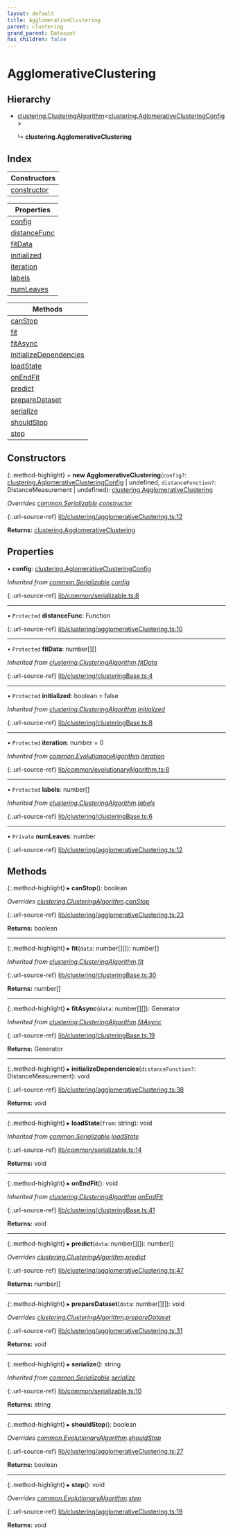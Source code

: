 ```yaml
---
layout: default
title: AgglomerativeClustering
parent: clustering
grand_parent: Dataspot
has_children: false
---
```


# AgglomerativeClustering

## Hierarchy

* [clustering.ClusteringAlgorithm](../clustering_clusteringalgorithm)\<[clustering.AglomerativeClusteringConfig](../clustering_aglomerativeclusteringconfig)>

  ↳ **clustering.AgglomerativeClustering**

## Index

| Constructors |
|-----------|
| [constructor](#constructor) |

| Properties |
|-----------|
| [config](#config) |
| [distanceFunc](#distancefunc) |
| [fitData](#fitdata) |
| [initialized](#initialized) |
| [iteration](#iteration) |
| [labels](#labels) |
| [numLeaves](#numleaves) |

| Methods |
|-----------|
| [canStop](#canstop) |
| [fit](#fit) |
| [fitAsync](#fitasync) |
| [initializeDependencies](#initializedependencies) |
| [loadState](#loadstate) |
| [onEndFit](#onendfit) |
| [predict](#predict) |
| [prepareDataset](#preparedataset) |
| [serialize](#serialize) |
| [shouldStop](#shouldstop) |
| [step](#step) |

## Constructors

{:.method-highlight}
\+ **new AgglomerativeClustering**(`config?`: [clustering.AglomerativeClusteringConfig](../clustering_aglomerativeclusteringconfig) \| undefined, `distanceFunction?`: DistanceMeasurement \| undefined): [clustering.AgglomerativeClustering](../clustering_agglomerativeclustering)

*Overrides [common.Serializable](../common_serializable).[constructor](../common_serializable#constructor)*

{:.url-source-ref}
[lib/clustering/agglomerativeClustering.ts:12](https://github.com/ascentcore/dataspot/blob/ef89391/lib/clustering/agglomerativeClustering.ts#L12)

**Returns:** [clustering.AgglomerativeClustering](../clustering_agglomerativeclustering)

## Properties

•  **config**: [clustering.AglomerativeClusteringConfig](../clustering_aglomerativeclusteringconfig)

*Inherited from [common.Serializable](../common_serializable).[config](../common_serializable#config)*

{:.url-source-ref}
[lib/common/serializable.ts:8](https://github.com/ascentcore/dataspot/blob/ef89391/lib/common/serializable.ts#L8)

___

• `Protected` **distanceFunc**: Function

{:.url-source-ref}
[lib/clustering/agglomerativeClustering.ts:10](https://github.com/ascentcore/dataspot/blob/ef89391/lib/clustering/agglomerativeClustering.ts#L10)

___

• `Protected` **fitData**: number[][]

*Inherited from [clustering.ClusteringAlgorithm](../clustering_clusteringalgorithm).[fitData](../clustering_clusteringalgorithm#fitdata)*

{:.url-source-ref}
[lib/clustering/clusteringBase.ts:4](https://github.com/ascentcore/dataspot/blob/ef89391/lib/clustering/clusteringBase.ts#L4)

___

• `Protected` **initialized**: boolean = false

*Inherited from [clustering.ClusteringAlgorithm](../clustering_clusteringalgorithm).[initialized](../clustering_clusteringalgorithm#initialized)*

{:.url-source-ref}
[lib/clustering/clusteringBase.ts:8](https://github.com/ascentcore/dataspot/blob/ef89391/lib/clustering/clusteringBase.ts#L8)

___

• `Protected` **iteration**: number = 0

*Inherited from [common.EvolutionaryAlgorithm](../common_evolutionaryalgorithm).[iteration](../common_evolutionaryalgorithm#iteration)*

{:.url-source-ref}
[lib/common/evolutionaryAlgorithm.ts:8](https://github.com/ascentcore/dataspot/blob/ef89391/lib/common/evolutionaryAlgorithm.ts#L8)

___

• `Protected` **labels**: number[]

*Inherited from [clustering.ClusteringAlgorithm](../clustering_clusteringalgorithm).[labels](../clustering_clusteringalgorithm#labels)*

{:.url-source-ref}
[lib/clustering/clusteringBase.ts:6](https://github.com/ascentcore/dataspot/blob/ef89391/lib/clustering/clusteringBase.ts#L6)

___

• `Private` **numLeaves**: number

{:.url-source-ref}
[lib/clustering/agglomerativeClustering.ts:12](https://github.com/ascentcore/dataspot/blob/ef89391/lib/clustering/agglomerativeClustering.ts#L12)

## Methods

{:.method-highlight}
▸ **canStop**(): boolean

*Overrides [clustering.ClusteringAlgorithm](../clustering_clusteringalgorithm).[canStop](../clustering_clusteringalgorithm#canstop)*

{:.url-source-ref}
[lib/clustering/agglomerativeClustering.ts:23](https://github.com/ascentcore/dataspot/blob/ef89391/lib/clustering/agglomerativeClustering.ts#L23)

**Returns:** boolean

___

{:.method-highlight}
▸ **fit**(`data`: number[][]): number[]

*Inherited from [clustering.ClusteringAlgorithm](../clustering_clusteringalgorithm).[fit](../clustering_clusteringalgorithm#fit)*

{:.url-source-ref}
[lib/clustering/clusteringBase.ts:30](https://github.com/ascentcore/dataspot/blob/ef89391/lib/clustering/clusteringBase.ts#L30)

**Returns:** number[]

___

{:.method-highlight}
▸ **fitAsync**(`data`: number[][]): Generator

*Inherited from [clustering.ClusteringAlgorithm](../clustering_clusteringalgorithm).[fitAsync](../clustering_clusteringalgorithm#fitasync)*

{:.url-source-ref}
[lib/clustering/clusteringBase.ts:19](https://github.com/ascentcore/dataspot/blob/ef89391/lib/clustering/clusteringBase.ts#L19)

**Returns:** Generator

___

{:.method-highlight}
▸ **initializeDependencies**(`distanceFunction?`: DistanceMeasurement): void

{:.url-source-ref}
[lib/clustering/agglomerativeClustering.ts:38](https://github.com/ascentcore/dataspot/blob/ef89391/lib/clustering/agglomerativeClustering.ts#L38)

**Returns:** void

___

{:.method-highlight}
▸ **loadState**(`from`: string): void

*Inherited from [common.Serializable](../common_serializable).[loadState](../common_serializable#loadstate)*

{:.url-source-ref}
[lib/common/serializable.ts:14](https://github.com/ascentcore/dataspot/blob/ef89391/lib/common/serializable.ts#L14)

**Returns:** void

___

{:.method-highlight}
▸ **onEndFit**(): void

*Inherited from [clustering.ClusteringAlgorithm](../clustering_clusteringalgorithm).[onEndFit](../clustering_clusteringalgorithm#onendfit)*

{:.url-source-ref}
[lib/clustering/clusteringBase.ts:41](https://github.com/ascentcore/dataspot/blob/ef89391/lib/clustering/clusteringBase.ts#L41)

**Returns:** void

___

{:.method-highlight}
▸ **predict**(`data`: number[][]): number[]

*Overrides [clustering.ClusteringAlgorithm](../clustering_clusteringalgorithm).[predict](../clustering_clusteringalgorithm#predict)*

{:.url-source-ref}
[lib/clustering/agglomerativeClustering.ts:47](https://github.com/ascentcore/dataspot/blob/ef89391/lib/clustering/agglomerativeClustering.ts#L47)

**Returns:** number[]

___

{:.method-highlight}
▸ **prepareDataset**(`data`: number[][]): void

*Overrides [clustering.ClusteringAlgorithm](../clustering_clusteringalgorithm).[prepareDataset](../clustering_clusteringalgorithm#preparedataset)*

{:.url-source-ref}
[lib/clustering/agglomerativeClustering.ts:31](https://github.com/ascentcore/dataspot/blob/ef89391/lib/clustering/agglomerativeClustering.ts#L31)

**Returns:** void

___

{:.method-highlight}
▸ **serialize**(): string

*Inherited from [common.Serializable](../common_serializable).[serialize](../common_serializable#serialize)*

{:.url-source-ref}
[lib/common/serializable.ts:10](https://github.com/ascentcore/dataspot/blob/ef89391/lib/common/serializable.ts#L10)

**Returns:** string

___

{:.method-highlight}
▸ **shouldStop**(): boolean

*Overrides [common.EvolutionaryAlgorithm](../common_evolutionaryalgorithm).[shouldStop](../common_evolutionaryalgorithm#shouldstop)*

{:.url-source-ref}
[lib/clustering/agglomerativeClustering.ts:27](https://github.com/ascentcore/dataspot/blob/ef89391/lib/clustering/agglomerativeClustering.ts#L27)

**Returns:** boolean

___

{:.method-highlight}
▸ **step**(): void

*Overrides [common.EvolutionaryAlgorithm](../common_evolutionaryalgorithm).[step](../common_evolutionaryalgorithm#step)*

{:.url-source-ref}
[lib/clustering/agglomerativeClustering.ts:19](https://github.com/ascentcore/dataspot/blob/ef89391/lib/clustering/agglomerativeClustering.ts#L19)

**Returns:** void
